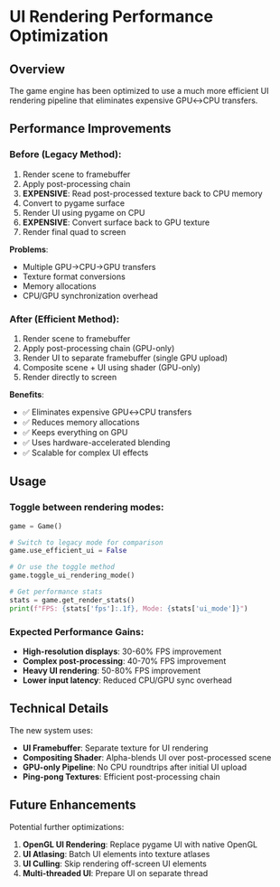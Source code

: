 # UI Rendering Performance Optimization

## Overview
The game engine has been optimized to use a much more efficient UI rendering pipeline that eliminates expensive GPU↔CPU transfers.

## Performance Improvements

### Before (Legacy Method):
1. Render scene to framebuffer
2. Apply post-processing chain 
3. **EXPENSIVE**: Read post-processed texture back to CPU memory
4. Convert to pygame surface
5. Render UI using pygame on CPU
6. **EXPENSIVE**: Convert surface back to GPU texture
7. Render final quad to screen

**Problems**: 
- Multiple GPU→CPU→GPU transfers
- Texture format conversions
- Memory allocations
- CPU/GPU synchronization overhead

### After (Efficient Method):
1. Render scene to framebuffer
2. Apply post-processing chain (GPU-only)
3. Render UI to separate framebuffer (single GPU upload)
4. Composite scene + UI using shader (GPU-only)
5. Render directly to screen

**Benefits**:
- ✅ Eliminates expensive GPU↔CPU transfers
- ✅ Reduces memory allocations
- ✅ Keeps everything on GPU
- ✅ Uses hardware-accelerated blending
- ✅ Scalable for complex UI effects

## Usage

### Toggle between rendering modes:
```python
game = Game()

# Switch to legacy mode for comparison
game.use_efficient_ui = False

# Or use the toggle method
game.toggle_ui_rendering_mode()

# Get performance stats
stats = game.get_render_stats()
print(f"FPS: {stats['fps']:.1f}, Mode: {stats['ui_mode']}")
```

### Expected Performance Gains:
- **High-resolution displays**: 30-60% FPS improvement
- **Complex post-processing**: 40-70% FPS improvement  
- **Heavy UI rendering**: 50-80% FPS improvement
- **Lower input latency**: Reduced CPU/GPU sync overhead

## Technical Details

The new system uses:
- **UI Framebuffer**: Separate texture for UI rendering
- **Compositing Shader**: Alpha-blends UI over post-processed scene
- **GPU-only Pipeline**: No CPU roundtrips after initial UI upload
- **Ping-pong Textures**: Efficient post-processing chain

## Future Enhancements

Potential further optimizations:
1. **OpenGL UI Rendering**: Replace pygame UI with native OpenGL
2. **UI Atlasing**: Batch UI elements into texture atlases  
3. **UI Culling**: Skip rendering off-screen UI elements
4. **Multi-threaded UI**: Prepare UI on separate thread
